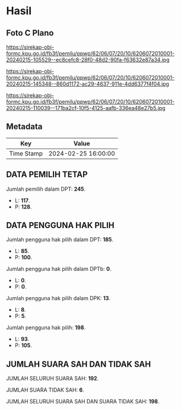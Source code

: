 # Hasil

## Foto C Plano

https://sirekap-obj-formc.kpu.go.id/fb3f/pemilu/ppwp/62/06/07/20/10/6206072010001-20240215-105529--ec8cefc8-28f0-48d2-90fa-f63632e87a34.jpg

https://sirekap-obj-formc.kpu.go.id/fb3f/pemilu/ppwp/62/06/07/20/10/6206072010001-20240215-145348--860d1172-ac29-4637-911e-4dd6377f4f04.jpg

https://sirekap-obj-formc.kpu.go.id/fb3f/pemilu/ppwp/62/06/07/20/10/6206072010001-20240215-110039--171ba2cf-10f5-4125-aafb-336ea48e27b5.jpg


## Metadata

| Key        | Value               |
| ---------- | ------------------- |
| Time Stamp | 2024-02-25 16:00:00 |


## DATA PEMILIH TETAP

Jumlah pemilih dalam DPT: **245**.
 * L: **117**.
 * P: **128**.

## DATA PENGGUNA HAK PILIH

Jumlah pengguna hak pilih dalam DPT: **185**.
 * L: **85**.
 * P: **100**.

Jumlah pengguna hak pilih dalam DPTb: **0**.
 * L: **0**.
 * P: **0**.

Jumlah pengguna hak pilih dalam DPK: **13**.
 * L: **8**.
 * P: **5**.

Jumlah pengguna hak pilih: **198**.
 * L: **93**.
 * P: **105**.

## JUMLAH SUARA SAH DAN TIDAK SAH

JUMLAH SELURUH SUARA SAH: **192**.

JUMLAH SUARA TIDAK SAH: **6**.

JUMLAH SELURUH SUARA SAH DAN SUARA TIDAK SAH: **198**.


